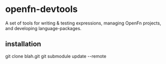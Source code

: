 # openfn-devtools
A set of tools for writing &amp; testing expressions, managing OpenFn projects, and developing language-packages.

## installation
git clone blah.git
git submodule update --remote
